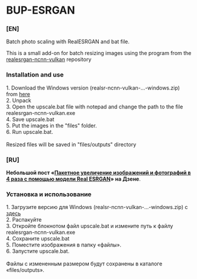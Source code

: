 # BUP-ESRGAN
<h3>[EN]</h3>
Batch photo scaling with RealESRGAN and bat file.

This is a small add-on for batch resizing images using the program from the <a href="https://github.com/nihui/realsr-ncnn-vulkan" target="_blank">realesrgan-ncnn-vulkan</a> repository

<h3>Installation and use</h3>
1. Download the Windows version (realsr-ncnn-vulkan-...-windows.zip) from <a href="https://github.com/nihui/realsr-ncnn-vulkan/releases" target="_blank">here</a><br />
2. Unpack<br />
3. Open the upscale.bat file with notepad and change the path to the file realesrgan-ncnn-vulkan.exe<br />
4. Save upscale.bat<br />
5. Put the images in the "files" folder.<br />
6. Run upscale.bat.<br />
<br />
Resized files will be saved in "files/outputs" directory

<h3>[RU]</h3>
<b>Небольшой пост «<a href="https://dzen.ru/a/ZN3pxn-4P1Zypivj">Пакетное увеличение изображений и фотографий в 4 раза с помощью модели Real ESRGAN</a>» на Дзене</b>.

<h3>Установка и использование</h3>
1. Загрузите версию для Windows (realsr-ncnn-vulkan-...-windows.zip) с <a href="https://github.com/nihui/realsr-ncnn-vulkan/releases" target="_blank" >здесь</a><br />
2. Распакуйте<br />
3. Откройте блокнотом файл upscale.bat и измените путь к файлу realesrgan-ncnn-vulkan.exe<br />
4. Сохраните upscale.bat<br />
5. Поместите изображения в папку «файлы».<br />
6. Запустите upscale.bat.<br />
<br />
Файлы с измененным размером будут сохранены в каталоге «files/outputs».
